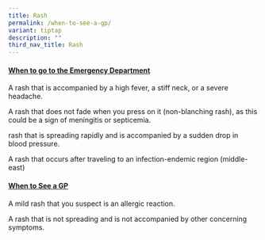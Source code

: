 ```yaml
---
title: Rash
permalink: /when-to-see-a-gp/
variant: tiptap
description: ""
third_nav_title: Rash
---
```

<h4><strong><u>When to go to the Emergency Department</u></strong></h4>
<p></p>
<p>A rash that is accompanied by a high fever, a stiff neck, or a severe
headache.</p>
<p></p>
<p>A rash that does not fade when you press on it (non-blanching rash), as
this could be a sign of meningitis or septicemia.</p>
<p></p>
<p>rash that is spreading rapidly and is accompanied by a sudden drop in
blood pressure.</p>
<p></p>
<p>A rash that occurs after traveling to an infection-endemic region (middle-east)</p>
<p></p>
<h4><strong><u>When to See a GP</u></strong></h4>
<p></p>
<p>A mild rash that you suspect is an allergic reaction.</p>
<p></p>
<p>A rash that is not spreading and is not accompanied by other concerning
symptoms.</p>